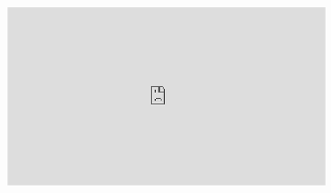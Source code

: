 <iframe width="720" height="405" frameborder="0" src="https://www.ixigua.com/iframe/7170084621256753675?autoplay=0" referrerpolicy="unsafe-url" allowfullscreen></iframe>
